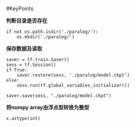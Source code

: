 #KeyPoints

**判断目录是否存在**
```
if not os.path.isdir('./paralog/'):
    os.mkdir('./paralog/')
```

**保存数据及读取**
```
saver = tf.train.Saver()
sess = tf.Session()
if True: 
    saver.restore(sess, './paralog/model.ckpt')
else:
    sess.run(tf.global_variables_initializer())

saver.save(sess, "./paralog/model.ckpt")
```

**将numpy array由浮点型转换为整型**
```
x.astype(int)
```